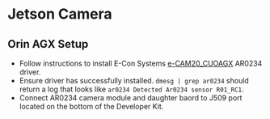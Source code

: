 # Jetson Camera

## Orin AGX Setup

* Follow instructions to install E-Con Systems [e-CAM20_CUOAGX](https://www.e-consystems.com/nvidia-cameras/jetson-agx-orin-cameras/full-hd-ar0234-color-global-shutter-camera.asp) AR0234 driver.
* Ensure driver has successfully installed. `dmesg | grep ar0234` should return a log that looks like `ar0234 Detected Ar0234 sensor R01_RC1`.
* Connect AR0234 camera module and daughter baord to J509 port located on the bottom of the Developer Kit.